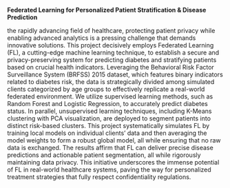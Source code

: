 <b>Federated Learning for Personalized Patient Stratification & Disease Prediction</b>


the rapidly advancing field of healthcare, protecting patient privacy while enabling advanced analytics is a pressing challenge that demands innovative solutions. This project decisively employs Federated Learning (FL), a cutting-edge machine learning technique, to establish a secure and privacy-preserving system for predicting diabetes and stratifying patients based on crucial health indicators. Leveraging the Behavioral Risk Factor Surveillance System (BRFSS) 2015 dataset, which features binary indicators related to diabetes risk, the data is strategically divided among simulated clients categorized by age groups to effectively replicate a real-world federated environment. We utilize supervised learning methods, such as Random Forest and Logistic Regression, to accurately predict diabetes status. In parallel, unsupervised learning techniques, including K-Means clustering with PCA visualization, are deployed to segment patients into distinct risk-based clusters. This project systematically simulates FL by training local models on individual clients’ data and then averaging the model weights to form a robust global model, all while ensuring that no raw data is exchanged. The results affirm that FL can deliver precise disease predictions and actionable patient segmentation, all while rigorously maintaining data privacy. This initiative underscores the immense potential of FL in real-world healthcare systems, paving the way for personalized treatment strategies that fully respect confidentiality regulations.
